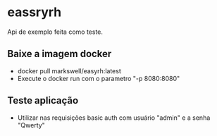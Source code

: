 # eassryrh

Api de exemplo feita como teste.

## Baixe a imagem docker
* docker pull markswell/easyrh:latest
* Execute o docker run com o parametro "-p 8080:8080"

## Teste aplicação
* Utilizar nas requisições basic auth com usuário "admin" e a senha "Qwerty"
